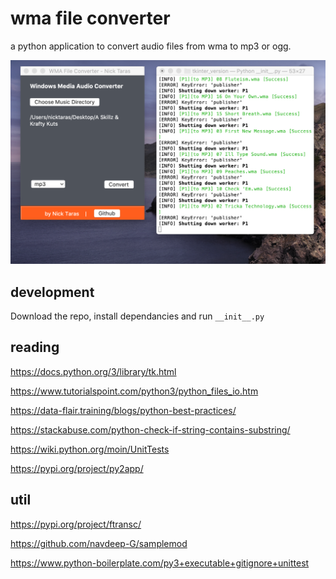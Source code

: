 # wma file converter

a python application to convert audio files from wma to mp3 or ogg.

![alt text](https://raw.githubusercontent.com/nicktaras/audio_converter/master/Screenshot%202020-03-03%20at%2019.01.26.png?raw=true)

## development

Download the repo, install dependancies and run `__init__.py`

## reading

https://docs.python.org/3/library/tk.html

https://www.tutorialspoint.com/python3/python_files_io.htm

https://data-flair.training/blogs/python-best-practices/

https://stackabuse.com/python-check-if-string-contains-substring/

https://wiki.python.org/moin/UnitTests

https://pypi.org/project/py2app/

## util

https://pypi.org/project/ftransc/

https://github.com/navdeep-G/samplemod

https://www.python-boilerplate.com/py3+executable+gitignore+unittest






